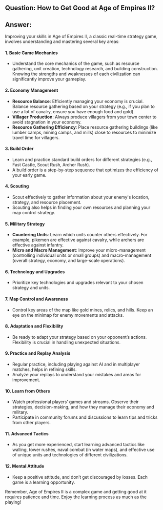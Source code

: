 ## Question: How to Get Good at Age of Empires II?

## Answer:

Improving your skills in Age of Empires II, a classic real-time strategy game, involves understanding and mastering several key areas:

#### 1. **Basic Game Mechanics**
- Understand the core mechanics of the game, such as resource gathering, unit creation, technology research, and building construction. Knowing the strengths and weaknesses of each civilization can significantly improve your gameplay.

#### 2. **Economy Management**
- **Resource Balance**: Efficiently managing your economy is crucial. Balance resource gathering based on your strategy (e.g., if you plan to use a lot of cavalry, ensure you have enough food and gold).
- **Villager Production**: Always produce villagers from your town center to avoid stagnation in your economy.
- **Resource Gathering Efficiency**: Place resource gathering buildings (like lumber camps, mining camps, and mills) close to resources to minimize travel time for villagers.

#### 3. **Build Order**
- Learn and practice standard build orders for different strategies (e.g., Fast Castle, Scout Rush, Archer Rush).
- A build order is a step-by-step sequence that optimizes the efficiency of your early game.

#### 4. **Scouting**
- Scout effectively to gather information about your enemy's location, strategy, and resource placement.
- Scouting also helps in finding your own resources and planning your map control strategy.

#### 5. **Military Strategy**
- **Countering Units**: Learn which units counter others effectively. For example, pikemen are effective against cavalry, while archers are effective against infantry.
- **Micro and Macro Management**: Improve your micro-management (controlling individual units or small groups) and macro-management (overall strategy, economy, and large-scale operations).

#### 6. **Technology and Upgrades**
- Prioritize key technologies and upgrades relevant to your chosen strategy and units.

#### 7. **Map Control and Awareness**
- Control key areas of the map like gold mines, relics, and hills. Keep an eye on the minimap for enemy movements and attacks.

#### 8. **Adaptation and Flexibility**
- Be ready to adapt your strategy based on your opponent’s actions. Flexibility is crucial in handling unexpected situations.

#### 9. **Practice and Replay Analysis**
- Regular practice, including playing against AI and in multiplayer matches, helps in refining skills.
- Analyze your replays to understand your mistakes and areas for improvement.

#### 10. **Learn from Others**
- Watch professional players’ games and streams. Observe their strategies, decision-making, and how they manage their economy and military.
- Participate in community forums and discussions to learn tips and tricks from other players.

#### 11. **Advanced Tactics**
- As you get more experienced, start learning advanced tactics like walling, tower rushes, naval combat (in water maps), and effective use of unique units and technologies of different civilizations.

#### 12. **Mental Attitude**
- Keep a positive attitude, and don’t get discouraged by losses. Each game is a learning opportunity.

Remember, Age of Empires II is a complex game and getting good at it requires patience and time. Enjoy the learning process as much as the playing!
